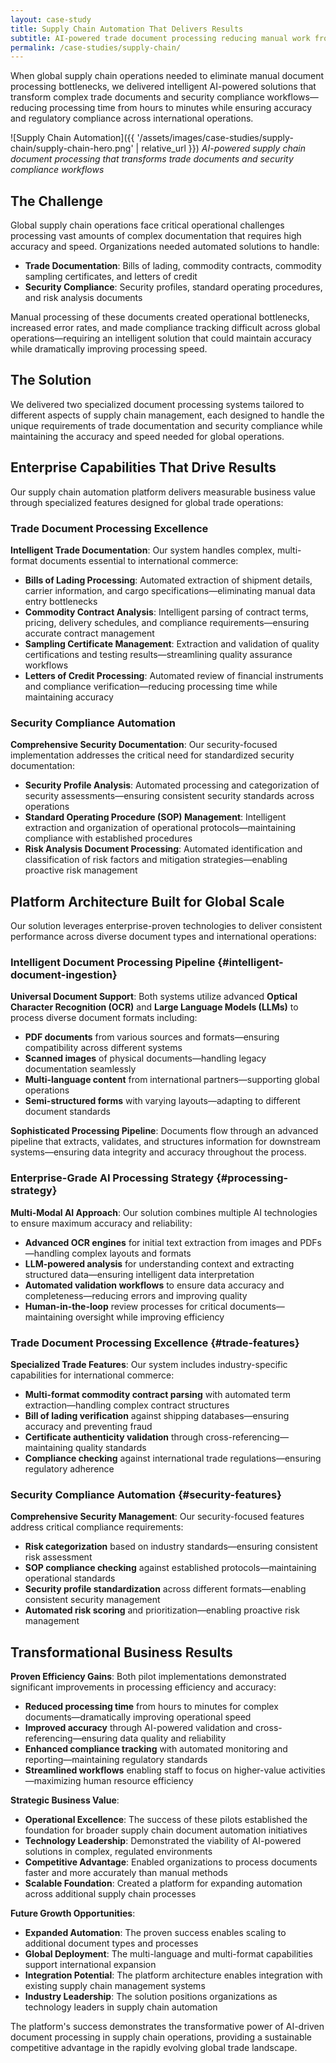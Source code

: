 ```yaml
---
layout: case-study
title: Supply Chain Automation That Delivers Results
subtitle: AI-powered trade document processing reducing manual work from hours to minutes
permalink: /case-studies/supply-chain/
---
```


When global supply chain operations needed to eliminate manual document processing bottlenecks, we delivered intelligent AI-powered solutions that transform complex trade documents and security compliance workflows—reducing processing time from hours to minutes while ensuring accuracy and regulatory compliance across international operations.

![Supply Chain Automation]({{ '/assets/images/case-studies/supply-chain/supply-chain-hero.png' | relative_url }})
*AI-powered supply chain document processing that transforms trade documents and security compliance workflows*

## The Challenge

Global supply chain operations face critical operational challenges processing vast amounts of complex documentation that requires high accuracy and speed. Organizations needed automated solutions to handle:

- **Trade Documentation**: Bills of lading, commodity contracts, commodity sampling certificates, and letters of credit
- **Security Compliance**: Security profiles, standard operating procedures, and risk analysis documents

Manual processing of these documents created operational bottlenecks, increased error rates, and made compliance tracking difficult across global operations—requiring an intelligent solution that could maintain accuracy while dramatically improving processing speed.

## The Solution

We delivered two specialized document processing systems tailored to different aspects of supply chain management, each designed to handle the unique requirements of trade documentation and security compliance while maintaining the accuracy and speed needed for global operations.

## Enterprise Capabilities That Drive Results

Our supply chain automation platform delivers measurable business value through specialized features designed for global trade operations:

### Trade Document Processing Excellence
**Intelligent Trade Documentation**: Our system handles complex, multi-format documents essential to international commerce:

* **Bills of Lading Processing**: Automated extraction of shipment details, carrier information, and cargo specifications—eliminating manual data entry bottlenecks
* **Commodity Contract Analysis**: Intelligent parsing of contract terms, pricing, delivery schedules, and compliance requirements—ensuring accurate contract management
* **Sampling Certificate Management**: Extraction and validation of quality certifications and testing results—streamlining quality assurance workflows
* **Letters of Credit Processing**: Automated review of financial instruments and compliance verification—reducing processing time while maintaining accuracy

### Security Compliance Automation
**Comprehensive Security Documentation**: Our security-focused implementation addresses the critical need for standardized security documentation:

* **Security Profile Analysis**: Automated processing and categorization of security assessments—ensuring consistent security standards across operations
* **Standard Operating Procedure (SOP) Management**: Intelligent extraction and organization of operational protocols—maintaining compliance with established procedures
* **Risk Analysis Document Processing**: Automated identification and classification of risk factors and mitigation strategies—enabling proactive risk management

## Platform Architecture Built for Global Scale

Our solution leverages enterprise-proven technologies to deliver consistent performance across diverse document types and international operations:

### Intelligent Document Processing Pipeline {#intelligent-document-ingestion}
**Universal Document Support**: Both systems utilize advanced **Optical Character Recognition (OCR)** and **Large Language Models (LLMs)** to process diverse document formats including:

- **PDF documents** from various sources and formats—ensuring compatibility across different systems
- **Scanned images** of physical documents—handling legacy documentation seamlessly
- **Multi-language content** from international partners—supporting global operations
- **Semi-structured forms** with varying layouts—adapting to different document standards

**Sophisticated Processing Pipeline**: Documents flow through an advanced pipeline that extracts, validates, and structures information for downstream systems—ensuring data integrity and accuracy throughout the process.

### Enterprise-Grade AI Processing Strategy {#processing-strategy}

**Multi-Modal AI Approach**: Our solution combines multiple AI technologies to ensure maximum accuracy and reliability:

- **Advanced OCR engines** for initial text extraction from images and PDFs—handling complex layouts and formats
- **LLM-powered analysis** for understanding context and extracting structured data—ensuring intelligent data interpretation
- **Automated validation workflows** to ensure data accuracy and completeness—reducing errors and improving quality
- **Human-in-the-loop** review processes for critical documents—maintaining oversight while improving efficiency

### Trade Document Processing Excellence {#trade-features}

**Specialized Trade Features**: Our system includes industry-specific capabilities for international commerce:

- **Multi-format commodity contract parsing** with automated term extraction—handling complex contract structures
- **Bill of lading verification** against shipping databases—ensuring accuracy and preventing fraud
- **Certificate authenticity validation** through cross-referencing—maintaining quality standards
- **Compliance checking** against international trade regulations—ensuring regulatory adherence

### Security Compliance Automation {#security-features}

**Comprehensive Security Management**: Our security-focused features address critical compliance requirements:

- **Risk categorization** based on industry standards—ensuring consistent risk assessment
- **SOP compliance checking** against established protocols—maintaining operational standards
- **Security profile standardization** across different formats—enabling consistent security management
- **Automated risk scoring** and prioritization—enabling proactive risk management

## Transformational Business Results

**Proven Efficiency Gains**: Both pilot implementations demonstrated significant improvements in processing efficiency and accuracy:

- **Reduced processing time** from hours to minutes for complex documents—dramatically improving operational speed
- **Improved accuracy** through AI-powered validation and cross-referencing—ensuring data quality and reliability
- **Enhanced compliance tracking** with automated monitoring and reporting—maintaining regulatory standards
- **Streamlined workflows** enabling staff to focus on higher-value activities—maximizing human resource efficiency

**Strategic Business Value**:
- **Operational Excellence**: The success of these pilots established the foundation for broader supply chain document automation initiatives
- **Technology Leadership**: Demonstrated the viability of AI-powered solutions in complex, regulated environments
- **Competitive Advantage**: Enabled organizations to process documents faster and more accurately than manual methods
- **Scalable Foundation**: Created a platform for expanding automation across additional supply chain processes

**Future Growth Opportunities**:
- **Expanded Automation**: The proven success enables scaling to additional document types and processes
- **Global Deployment**: The multi-language and multi-format capabilities support international expansion
- **Integration Potential**: The platform architecture enables integration with existing supply chain management systems
- **Industry Leadership**: The solution positions organizations as technology leaders in supply chain automation

The platform's success demonstrates the transformative power of AI-driven document processing in supply chain operations, providing a sustainable competitive advantage in the rapidly evolving global trade landscape.